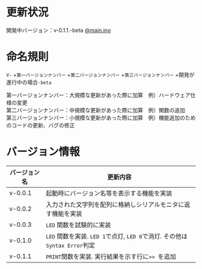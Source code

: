 # 更新状況

開発中バージョン：v-0.1.1.-beta [@main.ino](../../../blob/main/main/main.ino)

# 命名規則

`V-` +`第一バージョンナンバー` +`第二バージョンナンバー` +`第三バージョンナンバー` +開発が進行中の場合`-beta`

第一バージョンナンバー：大規模な更新があった際に加算　例）ハードウェア仕様の変更  
第二バージョンナンバー：中規模な更新があった際に加算　例）関数の追加  
第三バージョンナンバー：小規模な更新があった際に加算　例）機能追加のためのコードの更新、バグの修正  

# バージョン情報

| バージョン名 | 更新内容 |
|----|----|
| v-0.0.1 | 起動時にバージョン名等を表示する機能を実装 |
| v-0.0.2 | 入力された文字列を配列に格納しシリアルモニタに返す機能を実装 |
| v-0.0.3 | `LED` 関数を試験的に実装 |
| v-0.1.0 | `LED` 関数を実装. `LED 1`で点灯, `LED 0`で消灯. その他は`Syntax Error`判定 |
| v-0.1.1 | `PRINT`関数を実装. 実行結果を示す行に`>> `を追加 |
